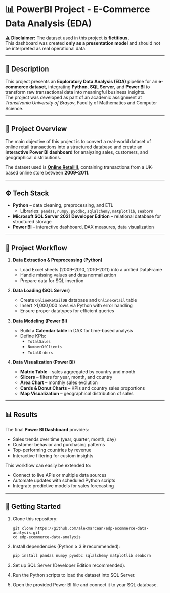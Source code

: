 # 📊 PowerBI Project - E-Commerce Data Analysis (EDA)

⚠️ **Disclaimer:** The dataset used in this project is **fictitious**.  
This dashboard was created **only as a presentation model** and should not be interpreted as real operational data.

---
## 🔎 Description
This project presents an **Exploratory Data Analysis (EDA)** pipeline for an **e-commerce dataset**, integrating **Python**, **SQL Server**, and **Power BI** to transform raw transactional data into meaningful business insights.  
The project was developed as part of an academic assignment at *Transilvania University of Brașov*, Faculty of Mathematics and Computer Science.

---

## 📌 Project Overview
The main objective of this project is to convert a real-world dataset of online retail transactions into a structured database and create an **interactive Power BI dashboard** for analyzing sales, customers, and geographical distributions.  

The dataset used is **[Online Retail II](https://archive.ics.uci.edu/dataset/502/online+retail+ii)**, containing transactions from a UK-based online store between **2009–2011**.

---

## ⚙️ Tech Stack
- **Python** – data cleaning, preprocessing, and ETL  
  - Libraries: `pandas`, `numpy`, `pyodbc`, `sqlalchemy`, `matplotlib`, `seaborn`  
- **Microsoft SQL Server 2021 Developer Edition** – relational database for structured storage  
- **Power BI** – interactive dashboard, DAX measures, data visualization  

---

## 📂 Project Workflow
1. **Data Extraction & Preprocessing (Python)**  
   - Load Excel sheets (2009–2010, 2010–2011) into a unified DataFrame  
   - Handle missing values and data normalization  
   - Prepare data for SQL insertion  

2. **Data Loading (SQL Server)**  
   - Create `OnlineRetailDB` database and `OnlineRetail` table  
   - Insert >1,000,000 rows via Python with error handling  
   - Ensure proper datatypes for efficient queries  

3. **Data Modeling (Power BI)**  
   - Build a **Calendar table** in DAX for time-based analysis  
   - Define KPIs:  
     - `TotalSales`  
     - `NumberOfClients`  
     - `TotalOrders`  

4. **Data Visualization (Power BI)**  
   - **Matrix Table** – sales aggregated by country and month  
   - **Slicers** – filters for year, month, and country  
   - **Area Chart** – monthly sales evolution  
   - **Cards & Donut Charts** – KPIs and country sales proportions  
   - **Map Visualization** – geographical distribution of sales  

---

## 📊 Results
The final **Power BI Dashboard** provides:  
- Sales trends over time (year, quarter, month, day)  
- Customer behavior and purchasing patterns  
- Top-performing countries by revenue  
- Interactive filtering for custom insights  

This workflow can easily be extended to:  
- Connect to live APIs or multiple data sources  
- Automate updates with scheduled Python scripts  
- Integrate predictive models for sales forecasting  

---

## 🚀 Getting Started
1. Clone this repository:  
   ```
   git clone https://github.com/alexmarcean/edp-ecommerce-data-analysis.git
   cd edp-ecommerce-data-analysis
   ```

2. Install dependencies (Python ≥ 3.9 recommended):
   ```
   pip install pandas numpy pyodbc sqlalchemy matplotlib seaborn
   ```

3. Set up SQL Server (Developer Edition recommended).

4. Run the Python scripts to load the dataset into SQL Server.

5. Open the provided Power BI file and connect it to your SQL database.
